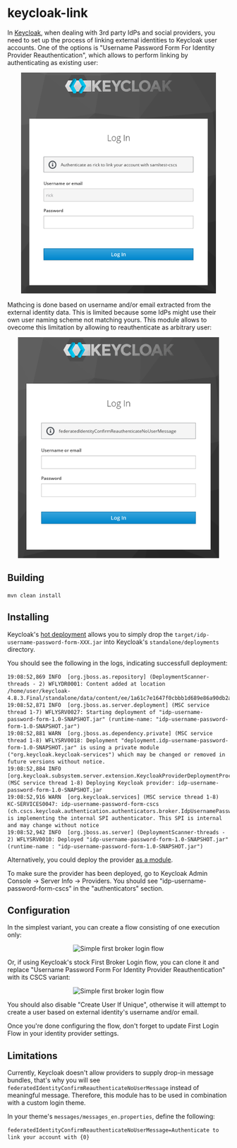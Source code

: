 # keycloak-link

In [Keycloak](https://www.keycloak.org), when dealing with 3rd party IdPs and social providers, you need to set up the process of linking external identities to Keycloak user accounts. One of the options is "Username Password Form For Identity Provider Reauthentication", which allows to perform linking by authenticating as existing user:

<p align="center">
  <img alt="Reauthenticate as existing user" height="500" src="doc/reauthenticate-as-existing-user.png">
</p>

Mathcing is done based on username and/or email extracted from the external identity data. This is limited because some IdPs might use their own user naming scheme not matching yours. This module allows to ovecome this limitation by allowing to reauthenticate as arbitrary user:

<p align="center">
  <img alt="Reauthenticate as arbitrary user" height="500" src="doc/reauthenticate-as-arbitrary-user.png">
</p>

## Building

```mvn clean install```

## Installing

Keycloak's [hot deployment](https://www.keycloak.org/docs/latest/server_development/index.html#using-the-keycloak-deployer) allows you to simply drop the `target/idp-username-password-form-XXX.jar` into Keycloak's `standalone/deployments` directory.

You should see the following in the logs, indicating successfull deployment:

```
19:08:52,869 INFO  [org.jboss.as.repository] (DeploymentScanner-threads - 2) WFLYDR0001: Content added at location /home/user/keycloak-4.8.3.Final/standalone/data/content/ee/1a61c7e1647f0cbbb1d689e86a90db2a67ef97/content
19:08:52,871 INFO  [org.jboss.as.server.deployment] (MSC service thread 1-7) WFLYSRV0027: Starting deployment of "idp-username-password-form-1.0-SNAPSHOT.jar" (runtime-name: "idp-username-password-form-1.0-SNAPSHOT.jar")
19:08:52,881 WARN  [org.jboss.as.dependency.private] (MSC service thread 1-8) WFLYSRV0018: Deployment "deployment.idp-username-password-form-1.0-SNAPSHOT.jar" is using a private module ("org.keycloak.keycloak-services") which may be changed or removed in future versions without notice.
19:08:52,884 INFO  [org.keycloak.subsystem.server.extension.KeycloakProviderDeploymentProcessor] (MSC service thread 1-8) Deploying Keycloak provider: idp-username-password-form-1.0-SNAPSHOT.jar
19:08:52,916 WARN  [org.keycloak.services] (MSC service thread 1-8) KC-SERVICES0047: idp-username-password-form-cscs (ch.cscs.keycloak.authentication.authenticators.broker.IdpUsernamePasswordFormFactory) is implementing the internal SPI authenticator. This SPI is internal and may change without notice
19:08:52,942 INFO  [org.jboss.as.server] (DeploymentScanner-threads - 2) WFLYSRV0010: Deployed "idp-username-password-form-1.0-SNAPSHOT.jar" (runtime-name : "idp-username-password-form-1.0-SNAPSHOT.jar")
```

Alternatively, you could deploy the provider [as a module](https://www.keycloak.org/docs/latest/server_development/index.html#register-a-provider-using-modules).

To make sure the provider has been deployed, go to Keycloak Admin Console → Server Info → Providers. You should see "idp-username-password-form-cscs" in the "authenticators" section.

## Configuration

In the simplest variant, you can create a flow consisting of one execution only:

<p align="center">
  <img alt="Simple first broker login flow" src="doc/first-broker-login-simple.png">
</p>

Or, if using Keycloak's stock First Broker Login flow, you can clone it and replace "Username Password Form For Identity Provider Reauthentication" with its CSCS variant:

<p align="center">
  <img alt="Simple first broker login flow" src="doc/first-broker-login.png">
</p>

You should also disable "Create User If Unique", otherwise it will attempt to create a user based on external identity's username and/or email.

Once you're done configuring the flow, don't forget to update First Login Flow in your identity provider settings.

## Limitations

Currently, Keycloak doesn't allow providers to supply drop-in message bundles, that's why you will see `federatedIdentityConfirmReauthenticateNoUserMessage` instead of meaningful message. Therefore, this module has to be used in combination with a custom login theme. 

In your theme's `messages/messages_en.properties`, define the following:
```
federatedIdentityConfirmReauthenticateNoUserMessage=Authenticate to link your account with {0}
```
